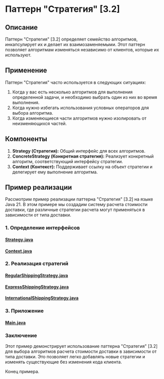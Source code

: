 # Паттерн "Стратегия" [3.2]

## Описание

Паттерн "Стратегия" [3.2] определяет семейство алгоритмов, инкапсулирует их и делает их взаимозаменяемыми. Этот паттерн позволяет алгоритмам изменяться независимо от клиентов, которые их используют.

## Применение

Паттерн "Стратегия" часто используется в следующих ситуациях:

1. Когда у вас есть несколько алгоритмов для выполнения определенной задачи, и необходимо выбрать один из них во время выполнения.
2. Когда нужно избегать использования условных операторов для выбора алгоритма.
3. Когда изменяющиеся части алгоритмов нужно изолировать от неизменяющихся частей.

## Компоненты

1. **Strategy (Стратегия):** Общий интерфейс для всех алгоритмов.
2. **ConcreteStrategy (Конкретная стратегия):** Реализует конкретный алгоритм, соответствующий интерфейсу стратегии.
3. **Context (Контекст):** Поддерживает ссылку на объект стратегии и делегирует ему выполнение алгоритма.

## Пример реализации

Рассмотрим пример реализации паттерна "Стратегия" [3.2] на языке Java 21. В этом примере мы создадим систему расчета стоимости доставки, где различные стратегии расчета могут применяться в зависимости от типа доставки.

### 1. Определение интерфейсов

#### [Strategy.java](strategy/Strategy.java)
#### [Context.java](strategy/Context.java)

### 2. Реализация стратегий

#### [RegularShippingStrategy.java](strategy/RegularShippingStrategy.java)
#### [ExpressShippingStrategy.java](strategy/ExpressShippingStrategy.java)
#### [InternationalShippingStrategy.java](strategy/InternationalShippingStrategy.java)

### 3. Приложение

#### [Main.java](strategy/Main.java)

### Заключение
Этот пример демонстрирует использование паттерна "Стратегия" [3.2] для выбора алгоритмов расчета стоимости доставки в зависимости от типа доставки. Это позволяет легко добавлять новые стратегии и изменять существующие без изменения кода клиента.

Конец примера.
